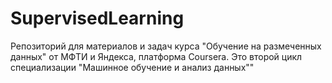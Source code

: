# SupervisedLearning
Репозиторий для материалов и задач курса "Обучение на размеченных данных" от МФТИ и Яндекса, платформа Coursera. Это второй цикл специализации "Машинное обучение и анализ данных""
